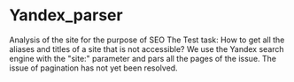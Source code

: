 # Yandex_parser
Analysis of the site for the purpose of SEO
The Test task:
How to get all the aliases and titles of a site that is not accessible?
We use the Yandex search engine with the "site:" parameter and pars all the pages of the issue.
The issue of pagination has not yet been resolved.
